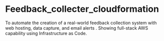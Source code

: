 # Feedback_collecter_cloudformation
To automate the creation of a real-world feedback collection system with web hosting, data capture, and email alerts . Showing full-stack AWS capability using Infrastructure as Code.
